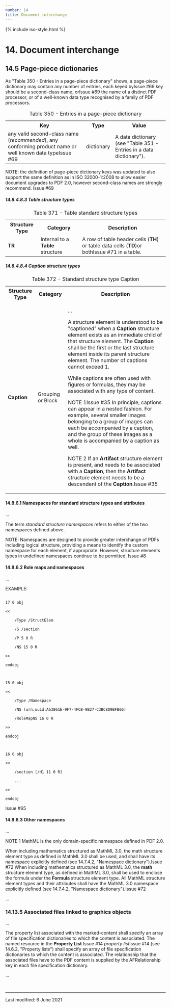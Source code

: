 ```yaml
---
number: 14
title: Document interchange
---
```



<html lang="en">
<head>
<meta charset="UTF-8">
<title>ISO 32000-2:2020 Clause 14: Document interchange</title>
{% include iso-style.html %}
</head>
<body>


<div class="iso32000">


<h1>14. Document interchange</h1>


<h2>14.5 Page-piece dictionaries</h2>

<p>
As "Table 350 - Entries in a page-piece dictionary" shows, a page-piece dictionary may contain any number of entries,
each <span class="deleted-text">keyed by<span class="deleted-tooltiptext">Issue #69</span></span>
<span class="new-text">key should be a second-class name, or<span class="new-tooltiptext">Issue #69</span></span>
the name of a distinct PDF processor, or of a well-known data type recognised by a family of PDF processors.
</p>

<table>
  <caption>Table 350 - Entries in a page-piece dictionary</caption>
  <tr>
    <th>Key</th>
    <th>Type</th>
    <th>Value</th>
  </tr>
  <tr>
    <td>any valid second-class name <span class="new-text">(<i>recommended</i>), any conforming product name or well known data type<span class="new-tooltiptext">Issue #69</span></span></td>
    <td>dictionary</td>
    <td>A data dictionary (see "Table 351 - Entries in a data dictionary").
    </td>
  </tr>
</table>

<p><span class="new-text">
NOTE: the definition of page-piece dictionary keys was updated to also support the same definition as in ISO 32000-1:2008 to allow easier document
upgrades to PDF 2.0, however second-class names are strongly recommend.
<span class="new-tooltiptext">Issue #69</span></span>
</p>


<h5>14.8.4.8.3 Table structure types</h5>


<table>
  <caption>Table 371 - Table standard structure types</caption>
  <tr>
    <th>Structure Type</th>
    <th>Category</th>
    <th>Description</th>
  </tr>
  <tr>
    <td><b>TR</b></td>
    <td>Internal to a <b>Table</b> structure</td>
    <td>
    A row of table header cells (<b>TH</b>) or table data cells (<b>TD</b>)<span class="new-text">or both<span class="new-tooltiptext">Issue #71</span></span> in a table.
    </td>
  </tr>
</table>


<h5>14.8.4.8.4 Caption structure types</h5>


<table>
  <caption>Table 372 - Standard structure type Caption</caption>
  <tr>
    <th>Structure Type</th>
    <th>Category</th>
    <th>Description</th>
  </tr>
  <tr>
    <td><b>Caption</b></td>
    <td>Grouping or Block</td>
    <td>
    <p>...</p>
    <p>A structure element is understood to be "captioned" when a <b>Caption</b> structure element exists as an immediate child of that structure element.
    The <b>Caption</b> shall be the first or the last structure element inside its parent structure element. The number of captions cannot exceed 1.
    </p>
    <p>While captions are often used with figures or formulas, they may be associated with any type of content.</p>
    <p>NOTE <span class="new-text">1<span class="new-tooltiptext">Issue #35</span></span> In principle, captions can appear in a nested fashion. For example, several smaller images belonging to a group of images can each
    be accompanied by a caption, and the group of these images as a whole is accompanied by a caption as well.</p>
    <p><span class="new-text">NOTE 2 If an <b>Artifact</b> structure element is present, and needs to be associated with a <b>Caption</b>, then the <b>Artifact</b>
    structure element needs to be a descendent of the <b>Caption</b>.<span class="new-tooltiptext">Issue #35</span></span></p>
    </td>
  </tr>
</table>


<h4>14.8.6.1 Namespaces for standard structure types and attributes</h4>

<p>...</p>

<p>The term <i>standard structure namespaces</i> refers to either of the two namespaces defined above.</p>

<p><span class="new-text">
NOTE: Namespaces are designed to provide greater interchange of PDFs including logical structure, providing a means to identify the custom
namespace for each element, if appropriate. However, structure elements types in undefined namespaces continue to be permitted.
<span class="new-tooltiptext">Issue #8</span></span></p>


<h4>14.8.6.2 Role maps and namespaces</h4>

<p>...</p>

<div class="new-text">
<p>EXAMPLE:</p>
<code>
17 0 obj<br/>
<<<br/>
&nbsp;&nbsp;&nbsp;&nbsp;/Type /StructElem<br/>
&nbsp;&nbsp;&nbsp;&nbsp;/S /section<br/>
&nbsp;&nbsp;&nbsp;&nbsp;/P 5 0 R<br/>
&nbsp;&nbsp;&nbsp;&nbsp;/NS 15 0 R<br/>
>><br/>
endobj<br/>
<br/>
15 0 obj<br/>
<<<br/>
&nbsp;&nbsp;&nbsp;&nbsp;/Type /Namespace<br/>
&nbsp;&nbsp;&nbsp;&nbsp;/NS (urn:uuid:A63861E-9F7-4FCB-9B27-C3BC8D9BFB06)<br/>
&nbsp;&nbsp;&nbsp;&nbsp;/RoleMapNS 16 0 R<br/>
>><br/>
endobj<br/>
<br/>
16 0 obj<br/>
<< <br/>
&nbsp;&nbsp;&nbsp;&nbsp;/section [/H1 11 0 R]<br/>
&nbsp;&nbsp;&nbsp;&nbsp;...<br/>
>><br/>
endobj<br/>
</code>
<span class="new-tooltiptext">Issue #65</span>
</div>


<h4>14.8.6.3 Other namespaces</h4>

<p>...</p>

<p>NOTE 1 MathML is the only domain-specific namespace defined in PDF 2.0.</p>

<p>
<span class="deleted-text">When including mathematics structured as MathML 3.0, the math structure element type as defined in MathML 3.0 shall be used, and shall have its namespace explicitly defined (see 14.7.4.2, "Namespace dictionary").<span class="deleted-tooltiptext">Issue #72</span></span>
<span class="new-text">When including mathematics structured as MathML 3.0, the <b>math</b> structure element type, as defined in MathML 3.0, shall be used to enclose the formula under the <b>Formula</b> structure element type. All MathML structure element types and their attributes shall have the MathML 3.0 namespace explicitly defined (see 14.7.4.2, "Namespace dictionary").<span class="new-tooltiptext">Issue #72</span></span>
</p>

<p>...</p>

<h3>14.13.5 Associated files linked to graphics objects</h3>


<p>...</p>

<p>
The property list associated with the marked-content shall specify an array of file specification dictionaries to which
the content is associated. The named resource in the <span class="deleted-text"><b>Property List</b><span class="deleted-tooltiptext">
Issue #14</span></span> <span class="new-text"><i>property list</i><span class="new-tooltiptext">Issue #14</span></span>
(see 14.6.2, "Property lists") shall specify an array of file specification dictionaries to which the content is associated.
The relationship that the associated files have to the PDF content is supplied by the AFRelationship key in each file specification dictionary.
</p>

<p>...</p>


</div>


<br/><hr>
<p class="footnote">Last modified: 6 June 2021</p>

</body>
</html>
